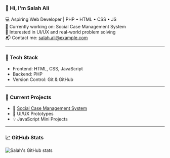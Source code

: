 ### 👋 Hi, I'm Salah Ali

💻 Aspiring Web Developer | PHP • HTML • CSS • JS  
🌱 Currently working on: Social Case Management System  
🎯 Interested in UI/UX and real-world problem solving  
📬 Contact me: salah.ali@example.com  

---

### 🧰 Tech Stack
- Frontend: HTML, CSS, JavaScript
- Backend: PHP
- Version Control: Git & GitHub

---

### 🔨 Current Projects
- 👤 [Social Case Management System](#)  
- 📝 UI/UX Prototypes  
- 💡 JavaScript Mini Projects

---

### 📈 GitHub Stats

![Salah's GitHub stats](https://github-readme-stats.vercel.app/api?username=SalahAli2023&show_icons=true&theme=radical)
